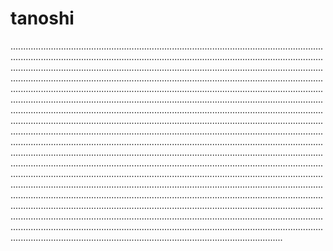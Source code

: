# tanoshi
....................................................................................................................................................................................................................................................................................................................................................................................................................................................................................................................................................................................................................................................................................................................................................................................................................................................................................................................................................................................................................................................................................................................................................................................................................................................................................................................................................................................................................................................................................................................................................................................................................................................................................................................................................................................................................................................................................................................................................................................................................................................................................................................................................................................................................................................................................................................................................................................................................................